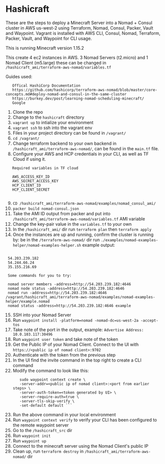 # Hashicraft

These are the steps to deploy a Minecraft Server into a Nomad + Consul cluster in AWS us-west-2 using Terraform, Nomad, Consul, Packer, Vault and Waypoint. Vagrant is installed with AWS CLI, Consul, Nomad, Terraform, Packer, Vault, and Waypoint for CLI usage.

This is running Minecraft version 1.15.2

This create 4 ec2 instances in AWS. 3 Nomad Servers (t2.micro) and 1 Nomad Client (m5.large) these can be changed in `/hashicraft_ami/terraform-aws-nomad/variables.tf`

Guides used:

```
   Offical HashiCorp Documentation
   https://github.com/hashicorp/terraform-aws-nomad/blob/master/core-concepts.md#deploy-nomad-and-consul-in-the-same-cluster
   https://burkey.dev/post/learning-nomad-scheduling-minecraft/
   Google
```

1. Clone the repo
2. Change to the `hashicraft` directory
3. `vagrant up` to intialize your environment
4. `vagrant ssh` to ssh into the vagrant env
5. Files in your project directory can be found in `/vagrant/`
6. `cd /vagrant/`
7. Change terraform backend to your own backend in `/hashicraft_ami/terraform-aws-nomad/`, can be found in the `main.tf` file.
8. Configure your AWS and HCP credentials in your CLI, as well as TF Cloud if using it. 
``` 
   Required variables in TF cloud

   AWS_ACCESS_KEY_ID
   AWS_SECRET_ACCESS_KEY
   HCP_CLIENT_ID
   HCP_CLIENT_SECRET
   
```
9. `CD /hashicraft_ami/terraform-aws-nomad/examples/nomad_consul_ami/`
10. `packer build nomad-consul.json`
11. Take the AMI ID output from packer and put into `/hashicraft_ami/terraform-aws-nomad/variables.tf` AMI variable
12. Change the key-pair value in the `variables.tf` to your own
13. In the `/hashicraft_ami/` dir run `terraform plan` then `terraform apply`
14. Once the instances are up and running, confirm the cluster is running by:
   be in the `/terraform-aws-nomad/` dir
   run `./examples/nomad-examples-helper/nomad-examples-helper.sh`
   example output:
   ```Your Nomad servers are running at the following IP addresses:

    54.203.239.182
    54.244.66.24
    35.155.216.69

    Some commands for you to try:

    nomad server members -address=http://54.203.239.182:4646
    nomad node status -address=http://54.203.239.182:4646
    nomad run -address=http://54.203.239.182:4646 /vagrant/hashicraft_ami/terraform-aws-nomad/examples/nomad-examples-helper/example.nomad
    nomad status -address=http://54.203.239.182:4646 example
   ```
15. SSH into your Nomad Server
16. Run `waypoint install -platform=nomad -nomad-dc=us-west-2a -accept-tos`
17. Take note of the port in the output, example:
```Advertise Address: 10.0.103.117:30496```
18. Run `waypoint user token` and take note of the token
19. Get the Public IP of your Nomad Client. Connect to the UI with `https://<public ip of nomad client>:9702 `
20. Authenticate with the token from the previous step
21. In the UI find the invite command in the top right to create a CLI command
22. Modify the command to look like this:
    ``` 
       sudo waypoint context create \
       -server-addr=<public ip of nomad client>:<port from earlier steps> \
       -server-auth-token=<token generated by UI> \
       -server-require-auth=true \
       -server-tls-skip-verify \
       -set-default default ```
23. Run the above command in your local environment
24. Run `waypoint context verify` to verify your CLI has been configured to the remote waypoint server
25. Go to the `/hashicraft_src` dir
26. Run `waypoint init`
27. Run `waypoint up`
28. Connect to the minecraft server using the Nomad Client's public IP
29. Clean up, run `terraform destroy` in `/hashicraft_ami/terraform-aws-nomad/` dir
